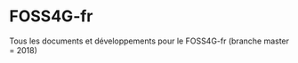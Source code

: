 FOSS4G-fr
=========

Tous les documents et développements pour le FOSS4G-fr (branche master = 2018)
